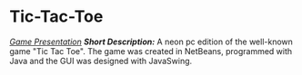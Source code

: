 # Tic-Tac-Toe
[*Game Presentation*](https://drive.google.com/file/d/1kMALYqhMI92c4mv7dYavA7wG9njj7VzZ/view)
***Short Description:*** 
A neon pc edition of the well-known game "Tic Tac Toe". The game was created in NetBeans, programmed with Java and the GUI was designed with JavaSwing.
